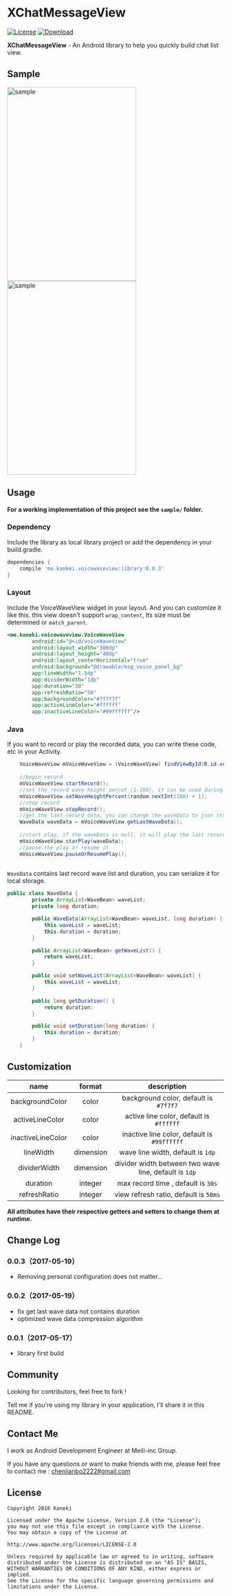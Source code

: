 # XChatMessageView

[![License](https://img.shields.io/badge/license-Apache%202-green.svg)](https://www.apache.org/licenses/LICENSE-2.0)
[![Download](https://api.bintray.com/packages/echohaha/maven/XChatMessageView/images/download.svg) ](https://bintray.com/echohaha/maven/XChatMessageView/_latestVersion)

**XChatMessageView** - An Android library to help you quickly build chat list view.

## Sample

<img src="http://i4.buimg.com/594670/436f0998cfeecbb6.gif" alt="sample" title="sample" width="300" height="450" />
<img src="http://i4.buimg.com/594670/fa9c4f90b46a4810.gif" alt="sample" title="sample" width="300" height="450" />

## Usage

**For a working implementation of this project see the `sample/` folder.**

### Dependency

Include the library as local library project or add the dependency in your build.gradle.

```groovy
dependencies {
    compile 'me.kankei.voicewaveview:library:0.0.3'
}
```

### Layout

Include the VoiceWaveView widget in your layout. And you can customize it like this. this view doesn't support `wrap_content`, Its size must be determined or `match_parent`.  
   
```xml
<me.kaneki.voicewaveview.VoiceWaveView
        android:id="@+id/voiceWaveView"
        android:layout_width="300dp"
        android:layout_height="40dp"
        android:layout_centerHorizontal="true"
        android:background="@drawable/msg_voice_panel_bg"
        app:lineWidth="1.5dp"
        app:dividerWidth="1dp"
        app:duration="30"
        app:refreshRatio="50"
        app:backgroundColor="#7f7f7f"
        app:activeLineColor="#ffffff"
        app:inactiveLineColor="#99ffffff"/>         
```

### Java

If you want to record or play the recorded data, you can write these code, etc in your Activity.

```java
    VoiceWaveView mVoiceWaveView = (VoiceWaveView) findViewById(R.id.voiceWaveView);
    
    //begin record
    mVoiceWaveView.startRecord();
    //set the record wave height percet (1-100), it can be used during other thread
    mVoiceWaveView.setWaveHeightPercent(random.nextInt(100) + 1);
    //stop record
    mVoiceWaveView.stopRecord();
    //get the last record data, you can change the waveData to json string or other type to save it
    WaveData waveData = mVoiceWaveView.getLastWaveData();
    
    //start play, if the waveData is null, it will play the last record data
    mVoiceWaveView.starPlay(waveData);
    //pause the play or resume it
    mVoiceWaveView.pauseOrResumePlay();
    
```
`WaveData` contains last record wave list and  duration, you can serialize it for local storage.

```java
public class WaveData {
        private ArrayList<WaveBean> waveList;
        private long duration;

        public WaveData(ArrayList<WaveBean> waveList, long duration) {
            this.waveList = waveList;
            this.duration = duration;
        }

        public ArrayList<WaveBean> getWaveList() {
            return waveList;
        }

        public void setWaveList(ArrayList<WaveBean> waveList) {
            this.waveList = waveList;
        }

        public long getDuration() {
            return duration;
        }

        public void setDuration(long duration) {
            this.duration = duration;
        }
    }

```

## Customization

|name|format|description|
|:---:|:---:|:---:|
| backgroundColor | color |background color, default is `#7f7f7`
| activeLineColor | color | active line color, default is `#ffffff`
| inactiveLineColor | color | inactive line color, default is `#99ffffff`
| lineWidth | dimension | wave line width, default is `1dp`
| dividerWidth | dimension | divider width between two wave line, default is `1dp`
| duration | integer | max record time , default is `30s`
| refreshRatio | integer | view refresh ratio, default is `50ms`
 


**All attributes have their respective getters and setters to change them at runtime.**

## Change Log
### 0.0.3（2017-05-19）
- Removing personal configuration does not matter...

### 0.0.2（2017-05-19）
- fix get last wave data not contains duration
- optimized wave data compression algorithm

### 0.0.1（2017-05-17）
- library first build


## Community

Looking for contributors, feel free to fork !

Tell me if you're using my library in your application, I'll share it in this README.

## Contact Me

I work as Android Development Engineer at Meili-inc Group.

If you have any questions or want to make friends with me, please feel free to contact me : [chenjianbo2222#gmail.com](mailto:chenjianbo2222@gmail.com)


## License

    Copyright 2016 Kaneki

	Licensed under the Apache License, Version 2.0 (the "License");
	you may not use this file except in compliance with the License.
	You may obtain a copy of the License at

    http://www.apache.org/licenses/LICENSE-2.0

	Unless required by applicable law or agreed to in writing, software
	distributed under the License is distributed on an "AS IS" BASIS,
	WITHOUT WARRANTIES OR CONDITIONS OF ANY KIND, either express or implied.
	See the License for the specific language governing permissions and
	limitations under the License.

